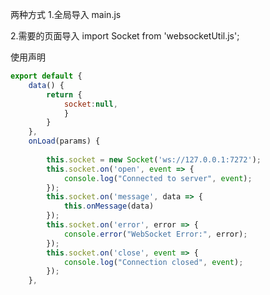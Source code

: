 两种方式
1.全局导入
main.js

2.需要的页面导入
import Socket from 'websocketUtil.js';

使用声明


```javascript
export default {
	data() {
		return {
			socket:null,
			}
		}
	},
	onLoad(params) {
		
		this.socket = new Socket('ws://127.0.0.1:7272');
		this.socket.on('open', event => {
			console.log("Connected to server", event);
		});
		this.socket.on('message', data => {
			this.onMessage(data)
		});
		this.socket.on('error', error => {
			console.error("WebSocket Error:", error);
		});
		this.socket.on('close', event => {
			console.log("Connection closed", event);
		});
	},
```

